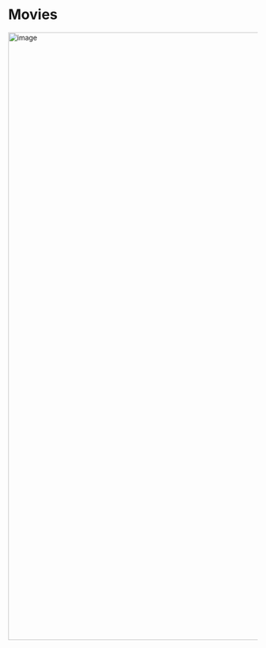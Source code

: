 # Movies

<img width="1226" alt="image" src="https://user-images.githubusercontent.com/96364146/218347866-97804ac7-7b0d-47ad-95e4-a0990c3350b6.png">
